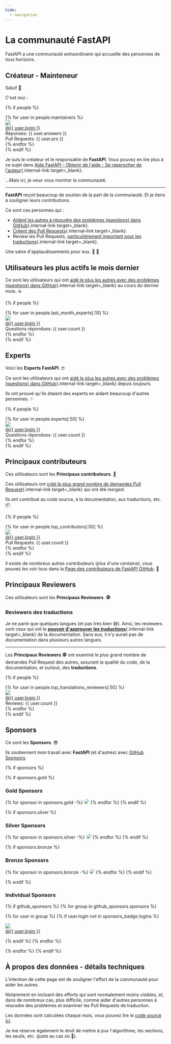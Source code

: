 ```yaml
---
hide:
  - navigation
---
```


# La communauté FastAPI

FastAPI a une communauté extraordinaire qui accueille des personnes de tous horizons.

## Créateur - Mainteneur

Salut! 👋

C'est moi :

{% if people %}
<div class="user-list user-list-center">
{% for user in people.maintainers %}

<div class="user"><a href="{{ user.url }}" target="_blank"><div class="avatar-wrapper"><img src="{{ user.avatarUrl }}"/></div><div class="title">@{{ user.login }}</div></a> <div class="count">Réponses: {{ user.answers }}</div><div class="count">Pull Requests: {{ user.prs }}</div></div>
{% endfor %}

</div>
{% endif %}

Je suis le créateur et le responsable de **FastAPI**. Vous pouvez en lire plus à ce sujet dans [Aide FastAPI - Obtenir de l'aide - Se rapprocher de l'auteur](help-fastapi.md#se-rapprocher-de-lauteur){.internal-link target=_blank}.

...Mais ici, je veux vous montrer la communauté.

---

**FastAPI** reçoit beaucoup de soutien de la part de la communauté. Et je tiens à souligner leurs contributions.

Ce sont ces personnes qui :

* [Aident les autres à résoudre des problèmes (questions) dans GitHub](help-fastapi.md#aider-les-autres-a-resoudre-les-problemes-dans-github){.internal-link target=_blank}.
* [Créent des Pull Requests](help-fastapi.md#creer-une-pull-request){.internal-link target=_blank}.
* Review les Pull Requests, [particulièrement important pour les traductions](contributing.md#traductions){.internal-link target=_blank}.

Une salve d'applaudissements pour eux. 👏 🙇

## Utilisateurs les plus actifs le mois dernier

Ce sont les utilisateurs qui ont [aidé le plus les autres avec des problèmes (questions) dans GitHub](help-fastapi.md#aider-les-autres-a-resoudre-les-problemes-dans-github){.internal-link target=_blank} au cours du dernier mois. ☕

{% if people %}
<div class="user-list user-list-center">
{% for user in people.last_month_experts[:10] %}

<div class="user"><a href="{{ user.url }}" target="_blank"><div class="avatar-wrapper"><img src="{{ user.avatarUrl }}"/></div><div class="title">@{{ user.login }}</div></a> <div class="count">Questions répondues: {{ user.count }}</div></div>
{% endfor %}

</div>
{% endif %}

## Experts

Voici les **Experts FastAPI**. 🤓

Ce sont les utilisateurs qui ont [aidé le plus les autres avec des problèmes (questions) dans GitHub](help-fastapi.md#aider-les-autres-a-resoudre-les-problemes-dans-github){.internal-link target=_blank} depuis *toujours*.

Ils ont prouvé qu'ils étaient des experts en aidant beaucoup d'autres personnes. ✨

{% if people %}
<div class="user-list user-list-center">
{% for user in people.experts[:50] %}

<div class="user"><a href="{{ user.url }}" target="_blank"><div class="avatar-wrapper"><img src="{{ user.avatarUrl }}"/></div><div class="title">@{{ user.login }}</div></a> <div class="count">Questions répondues: {{ user.count }}</div></div>
{% endfor %}

</div>
{% endif %}

## Principaux contributeurs

Ces utilisateurs sont les **Principaux contributeurs**. 👷

Ces utilisateurs ont [créé le plus grand nombre de demandes Pull Request](help-fastapi.md#creer-une-pull-request){.internal-link target=_blank} qui ont été *merged*.

Ils ont contribué au code source, à la documentation, aux traductions, etc. 📦

{% if people %}
<div class="user-list user-list-center">
{% for user in people.top_contributors[:50] %}

<div class="user"><a href="{{ user.url }}" target="_blank"><div class="avatar-wrapper"><img src="{{ user.avatarUrl }}"/></div><div class="title">@{{ user.login }}</div></a> <div class="count">Pull Requests: {{ user.count }}</div></div>
{% endfor %}

</div>
{% endif %}

Il existe de nombreux autres contributeurs (plus d'une centaine), vous pouvez les voir tous dans la <a href="https://github.com/tiangolo/fastapi/graphs/contributors" class="external-link" target="_blank">Page des contributeurs de FastAPI GitHub</a>. 👷

## Principaux Reviewers

Ces utilisateurs sont les **Principaux Reviewers**. 🕵️

### Reviewers des traductions

Je ne parle que quelques langues (et pas très bien 😅). Ainsi, les reviewers sont ceux qui ont le [**pouvoir d'approuver les traductions**](contributing.md#traductions){.internal-link target=_blank} de la documentation. Sans eux, il n'y aurait pas de documentation dans plusieurs autres langues.

---

Les **Principaux Reviewers** 🕵️ ont examiné le plus grand nombre de demandes Pull Request des autres, assurant la qualité du code, de la documentation, et surtout, des **traductions**.

{% if people %}
<div class="user-list user-list-center">
{% for user in people.top_translations_reviewers[:50] %}

<div class="user"><a href="{{ user.url }}" target="_blank"><div class="avatar-wrapper"><img src="{{ user.avatarUrl }}"/></div><div class="title">@{{ user.login }}</div></a> <div class="count">Reviews: {{ user.count }}</div></div>
{% endfor %}

</div>
{% endif %}

## Sponsors

Ce sont les **Sponsors**. 😎

Ils soutiennent mon travail avec **FastAPI** (et d'autres) avec <a href="https://github.com/sponsors/tiangolo" class="external-link" target="_blank">GitHub Sponsors</a>.

{% if sponsors %}

{% if sponsors.gold %}

### Gold Sponsors

{% for sponsor in sponsors.gold -%}
<a href="{{ sponsor.url }}" target="_blank" title="{{ sponsor.title }}"><img src="{{ sponsor.img }}" style="border-radius:15px"></a>
{% endfor %}
{% endif %}

{% if sponsors.silver %}

### Silver Sponsors

{% for sponsor in sponsors.silver -%}
<a href="{{ sponsor.url }}" target="_blank" title="{{ sponsor.title }}"><img src="{{ sponsor.img }}" style="border-radius:15px"></a>
{% endfor %}
{% endif %}

{% if sponsors.bronze %}

### Bronze Sponsors

{% for sponsor in sponsors.bronze -%}
<a href="{{ sponsor.url }}" target="_blank" title="{{ sponsor.title }}"><img src="{{ sponsor.img }}" style="border-radius:15px"></a>
{% endfor %}
{% endif %}

{% endif %}
### Individual Sponsors

{% if github_sponsors %}
{% for group in github_sponsors.sponsors %}

<div class="user-list user-list-center">

{% for user in group %}
{% if user.login not in sponsors_badge.logins %}

<div class="user"><a href="{{ user.url }}" target="_blank"><div class="avatar-wrapper"><img src="{{ user.avatarUrl }}"/></div><div class="title">@{{ user.login }}</div></a></div>

{% endif %}
{% endfor %}

</div>

{% endfor %}
{% endif %}

## À propos des données - détails techniques

L'intention de cette page est de souligner l'effort de la communauté pour aider les autres.

Notamment en incluant des efforts qui sont normalement moins visibles, et, dans de nombreux cas, plus difficile, comme aider d'autres personnes à résoudre des problèmes et examiner les Pull Requests de traduction.

Les données sont calculées chaque mois, vous pouvez lire le <a href="https://github.com/tiangolo/fastapi/blob/master/.github/actions/people/app/main.py" class="external-link" target="_blank">code source ici</a>.

Je me réserve également le droit de mettre à jour l'algorithme, les sections, les seuils, etc. (juste au cas où 🤷).
